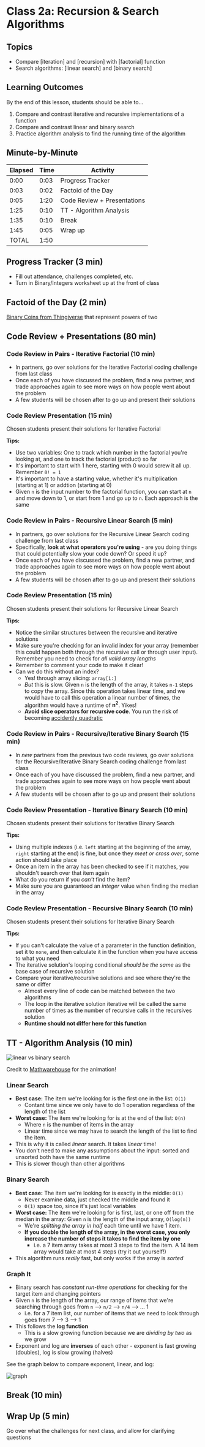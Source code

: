 # Class 2a: Recursion & Search Algorithms

## Topics
- Compare [iteration] and [recursion] with [factorial] function
- Search algorithms: [linear search] and [binary search]

## Learning Outcomes

By the end of this lesson, students should be able to...

1. Compare and contrast iterative and recursive implementations of a function
1. Compare and contrast linear and binary search
1. Practice algorithm analysis to find the running time of the algorithm


## Minute-by-Minute

| **Elapsed** | **Time**  | **Activity**              |
| ----------- | --------- | ------------------------- |
| 0:00        | 0:03      | Progress Tracker                |
| 0:03        | 0:02      | Factoid of the Day                  |
| 0:05        | 1:20      | Code Review + Presentations       |
| 1:25        | 0:10      | TT - Algorithm Analysis                     |
| 1:35        | 0:10      | Break      |
| 1:45        | 0:05      | Wrap up      |
| TOTAL       | 1:50      |                           |

## Progress Tracker (3 min)

- Fill out attendance, challenges completed, etc.
- Turn in Binary/Integers worksheet up at the front of class

## Factoid of the Day (2 min)

[Binary Coins from Thingiverse](https://www.thingiverse.com/thing:3512086) that represent powers of two


## Code Review + Presentations (80 min)

### Code Review in Pairs - Iterative Factorial (10 min)

- In partners, go over solutions for the Iterative Factorial coding challenge from last class
- Once each of you have discussed the problem, find a new partner, and trade approaches again to see more ways on how people went about the problem
- A few students will be chosen after to go up and present their solutions

### Code Review Presentation (15 min)

Chosen students present their solutions for Iterative Factorial

**Tips:**

- Use two variables: One to track which number in the factorial you're looking at, and one to track the factorial (product) so far
- It's important to start with 1 here, starting with 0 would screw it all up. Remember `0! = 1`
- It's important to have a starting value, whether it's multiplication (starting at 1) or addtion (starting at 0)
- Given `n` is the input number to the factorial function, you can start at `n` and move down to 1, or start from 1 and go up to `n`. Each approach is the same

### Code Review in Pairs - Recursive Linear Search (5 min)

- In partners, go over solutions for the Recursive Linear Search coding challenge from last class
- Specifically, **look at what operators you're using** - are you doing things that could potentially slow your code down? Or speed it up?
- Once each of you have discussed the problem, find a new partner, and trade approaches again to see more ways on how people went about the problem
- A few students will be chosen after to go up and present their solutions

### Code Review Presentation (15 min)

Chosen students present their solutions for Recursive Linear Search

**Tips:**

- Notice the similar structures between the recursive and iterative solutions
- Make sure you're checking for an invalid index for your array (remember this could happen both through the recursive call or through user input). Remember you need to check for _all valid array lengths_
- Remember to comment your code to make it clear!
- Can we do this without an index?
    - Yes! through array slicing: `array[1:]`
    - _But_ this is slow. Given `n` is the length of the array, it takes `n-1` steps to copy the array. Since this operation takes linear time, and we would have to call this operation a linear number of times, the algorithm would have a runtime of **n<sup>2</sup>**. Yikes!
    - **Avoid slice operators for recursive code**. You run the risk of becoming [accidently quadratic](https://accidentallyquadratic.tumblr.com/)


### Code Review in Pairs - Recursive/Iterative Binary Search (15 min)

- In _new_ partners from the previous two code reviews, go over solutions for the Recursive/Iterative Binary Search coding challenge from last class
- Once each of you have discussed the problem, find a new partner, and trade approaches again to see more ways on how people went about the problem
- A few students will be chosen after to go up and present their solutions

### Code Review Presentation - Iterative Binary Search (10 min)

Chosen students present their solutions for Iterative Binary Search

**Tips:**

- Using multiple indexes (i.e. `left` starting at the beginning of the array, `right` starting at the end) is fine, but once they _meet or cross over_, some action should take place
- Once an item in the array has been checked to see if it matches, you shouldn't search over that item again
- What do you return if you _can't_ find the item?
- Make sure you are guaranteed an _integer_ value when finding the median in the array


### Code Review Presentation - Recursive Binary Search (10 min)

Chosen students present their solutions for Iterative Binary Search

**Tips:**

- If you can't calculate the value of a parameter in the function definition, set it to `none`, and then calculate it in the function when you have access to what you need
- The iterative solution's looping conditional _should be the same_ as the base case of recursive solution
- Compare your iterative/recursive solutions and see where they're the same or differ
    - Almost every line of code can be matched between the two algorithms
    - The loop in the iterative solution iterative will be called the same number of times as the number of recursive calls in the recursives solution
    - **Runtime should not differ here for this function**

## TT - Algorithm Analysis (10 min)

![linear vs binary search](assets/binary-and-linear-search-animations.gif)

Credit to [Mathwarehouse](https://www.mathwarehouse.com/programming/gifs/binary-vs-linear-search.php) for the animation!

### Linear Search

- **Best case:** The item we're looking for is the first one in the list: `O(1)`
    - Contant time since we only have to do 1 operation regardless of the length of the list
- **Worst case:** The item we're looking for is at the end of the list: `O(n)`
    - Where `n` is the number of items in the array
    - Linear time since we may have to search the length of the list to find the item.
- This is why it is called _linear_ search. It takes _linear_ time!
- You don't need to make any assumptions about the input: sorted and unsorted both have the same runtime
- This is slower though than other algorithms

### Binary Search

- **Best case:** The item we're looking for is exactly in the middle: `O(1)`
    - Never examine data, just checked the middle and found it
    -  `O(1)` space too, since it's just local variables
- **Worst case:** The item we're looking for is first, last, or one off from the median in the array: Given `n` is the length of the input array, `O(log(n))`
    - We're _splitting the array in half_ each time until we have 1 item.
    - **If you double the length of the array, in the worst case, you only increase the number of steps it takes to find the item by one**
        - i.e. a 7 item array takes at most 3 steps to find the item. A 14 item array would take at most 4 steps (try it out yourself!)
- This algorithm runs _really_ fast, but only works if the array is _sorted_

### Graph It

- Binary search has _constant run-time operations_ for checking for the target item and changing pointers
- Given `n` is the length of the array, our range of items that we're searching through goes from `n` --> `n/2` --> `n/4` --> ... 1
    - i.e. for a 7 item list, our number of items that we need to look through goes from 7 --> 3 --> 1
- This follows the **log function**
    - This is a slow growing function because we are _dividing by two_ as we grow
- Exponent and log are **inverses** of each other - exponent is fast growing (doubles), log is slow growing (halves)

See the graph below to compare exponent, linear, and log:

![graph](assets/algorithm_graphs.jpg)

## Break (10 min)

## Wrap Up (5 min)

Go over what the challenges for next class, and allow for clarifying questions

